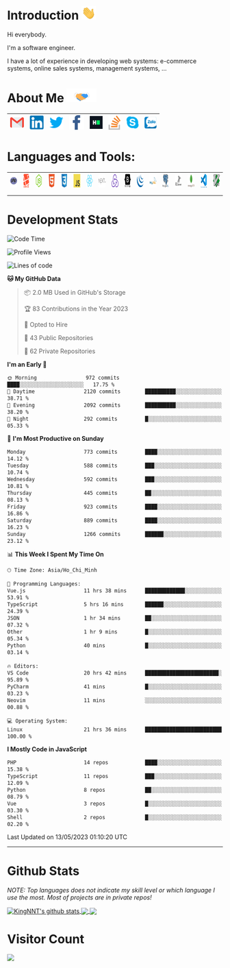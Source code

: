 # Introduction <img src="https://github.com/KingNNT/KingNNT/blob/master/assets/images/gifs/hi.gif" height="32px">

Hi everybody.

I'm a software engineer.

I have a lot of experience in developing web systems: e-commerce systems, online sales systems, management systems, ...

# About Me <img src="https://github.com/KingNNT/KingNNT/blob/master/assets/images/gifs/Handshake.gif" height="32px">

| [<img src="https://github.com/KingNNT/KingNNT/blob/master/assets/images/icons/Gmail.svg" alt="Gmail logo" height="32">](mailto:Dev.KingNNT@gmail.com) | [<img src="https://github.com/KingNNT/KingNNT/blob/master/assets/images/icons/Linkedin.svg" alt="Linkedin Logo" width="32">](https://in.linkedin.com/in/kingnnt) | [<img src="https://github.com/KingNNT/KingNNT/blob/master/assets/images/icons/Twitter.svg" alt="Twitter Logo" width="32">](https://twitter.com/King_NNT) | [<img src="https://github.com/KingNNT/KingNNT/blob/master/assets/images/icons/facebook.svg" alt="Facebook logo" width="34">](https://facebook.com/Kinggg.NNT) | [<img src="https://github.com/KingNNT/KingNNT/blob/master/assets/images/icons/HackerRank.svg" alt="HackerRank Logo" width="30">](https://www.hackerrank.com/Dev_KingNNT) | [<img src="https://github.com/KingNNT/KingNNT/blob/master/assets/images/icons/stackoverflow.svg" alt="Stackoverflow Logo" width="28">](https://stackoverflow.com/users/12560659/king-nnt) | [<img src="https://github.com/KingNNT/KingNNT/blob/master/assets/images/icons/skype.svg" alt="Skype Logo" width="28">](https://join.skype.com/invite/eqRpzcC8cGsf) | [<img src="https://github.com/KingNNT/KingNNT/blob/master/assets/images/icons/zalo.svg" alt="Zalo Logo" width="28">](https://zalo.me/kingnnt) |
| :---------------------------------------------------------------------------------------------------------------------------------------------------: | :--------------------------------------------------------------------------------------------------------------------------------------------------------------: | :------------------------------------------------------------------------------------------------------------------------------------------------------: | :-----------------------------------------------------------------------------------------------------------------------------------------------------------: | :----------------------------------------------------------------------------------------------------------------------------------------------------------------------: | :---------------------------------------------------------------------------------------------------------------------------------------------------------------------------------------: | :----------------------------------------------------------------------------------------------------------------------------------------------------------------: | :-------------------------------------------------------------------------------------------------------------------------------------------: |

# Languages and Tools:

| <img align='left' height="32" width="32" src="https://raw.githubusercontent.com/devicons/devicon/master/icons/php/php-original.svg" /> | <img align='left' height="32" width="32" src="https://raw.githubusercontent.com/devicons/devicon/master/icons/laravel/laravel-plain-wordmark.svg" /> | <img align='left' height="32" width="32" src="https://raw.githubusercontent.com/devicons/devicon/master/icons/nodejs/nodejs-original.svg" /> | <img align='left' height="32" width="32" src="https://raw.githubusercontent.com/devicons/devicon/master/icons/html5/html5-original.svg" /> | <img align='left' height="32" width="32" src="https://raw.githubusercontent.com/devicons/devicon/master/icons/css3/css3-original.svg" /> | <img align='left' height="32" width="32" src="https://raw.githubusercontent.com/devicons/devicon/master/icons/javascript/javascript-original.svg" /> | <img align='left' height="32" width="32" src="https://raw.githubusercontent.com/devicons/devicon/master/icons/react/react-original.svg" /> | <img align='left' height="32" width="32" src="https://raw.githubusercontent.com/devicons/devicon/master/icons/nextjs/nextjs-original-wordmark.svg" /> | <img align='left' height="32" width="32" src="https://raw.githubusercontent.com/devicons/devicon/master/icons/redux/redux-original.svg" /> | <img align='left' height="32" width="32" src="https://raw.githubusercontent.com/devicons/devicon/master/icons/bootstrap/bootstrap-plain-wordmark.svg" /> | <img align='left' height="32" width="32" src="https://raw.githubusercontent.com/devicons/devicon/master/icons/jquery/jquery-original.svg" /> | <img align='left' height="32" width="32" src="https://raw.githubusercontent.com/devicons/devicon/master/icons/mysql/mysql-original-wordmark.svg" /> | <img align='left' height="32" width="32" src="https://raw.githubusercontent.com/devicons/devicon/master/icons/postgresql/postgresql-original-wordmark.svg" /> | <img align='left' height="32" width="32" src="https://raw.githubusercontent.com/devicons/devicon/master/icons/microsoftsqlserver/microsoftsqlserver-plain-wordmark.svg" /> | <img align='left' height="32" width="32" src="https://raw.githubusercontent.com/devicons/devicon/master/icons/mongodb/mongodb-original-wordmark.svg" /> | <img align='left' height="32" width="32" src="https://raw.githubusercontent.com/devicons/devicon/master/icons/vscode/vscode-original-wordmark.svg" /> | <img align='left' height="32" width="32" src="https://raw.githubusercontent.com/devicons/devicon/master/icons/vim/vim-original.svg" /> |
| :------------------------------------------------------------------------------------------------------------------------------------: | :--------------------------------------------------------------------------------------------------------------------------------------------------: | :------------------------------------------------------------------------------------------------------------------------------------------: | :----------------------------------------------------------------------------------------------------------------------------------------: | :--------------------------------------------------------------------------------------------------------------------------------------: | :--------------------------------------------------------------------------------------------------------------------------------------------------: | :----------------------------------------------------------------------------------------------------------------------------------------: | :---------------------------------------------------------------------------------------------------------------------------------------------------: | :----------------------------------------------------------------------------------------------------------------------------------------- | :------------------------------------------------------------------------------------------------------------------------------------------------------: | :------------------------------------------------------------------------------------------------------------------------------------------: | :-------------------------------------------------------------------------------------------------------------------------------------------------: | :-----------------------------------------------------------------------------------------------------------------------------------------------------------: | :------------------------------------------------------------------------------------------------------------------------------------------------------------------------: | :-----------------------------------------------------------------------------------------------------------------------------------------------------: | :---------------------------------------------------------------------------------------------------------------------------------------------------: | :------------------------------------------------------------------------------------------------------------------------------------: |

---

# Development Stats

<!--START_SECTION:waka-->
![Code Time](http://img.shields.io/badge/Code%20Time-4%2C013%20hrs%2011%20mins-blue)

![Profile Views](http://img.shields.io/badge/Profile%20Views-2-blue)

![Lines of code](https://img.shields.io/badge/From%20Hello%20World%20I%27ve%20Written-34.2%20million%20lines%20of%20code-blue)

**🐱 My GitHub Data** 

> 📦 2.0 MB Used in GitHub's Storage 
 > 
> 🏆 83 Contributions in the Year 2023
 > 
> 💼 Opted to Hire
 > 
> 📜 43 Public Repositories 
 > 
> 🔑 62 Private Repositories 
 > 
**I'm an Early 🐤** 

```text
🌞 Morning                972 commits         ████░░░░░░░░░░░░░░░░░░░░░   17.75 % 
🌆 Daytime                2120 commits        ██████████░░░░░░░░░░░░░░░   38.71 % 
🌃 Evening                2092 commits        ██████████░░░░░░░░░░░░░░░   38.20 % 
🌙 Night                  292 commits         █░░░░░░░░░░░░░░░░░░░░░░░░   05.33 % 
```
📅 **I'm Most Productive on Sunday** 

```text
Monday                   773 commits         ████░░░░░░░░░░░░░░░░░░░░░   14.12 % 
Tuesday                  588 commits         ███░░░░░░░░░░░░░░░░░░░░░░   10.74 % 
Wednesday                592 commits         ███░░░░░░░░░░░░░░░░░░░░░░   10.81 % 
Thursday                 445 commits         ██░░░░░░░░░░░░░░░░░░░░░░░   08.13 % 
Friday                   923 commits         ████░░░░░░░░░░░░░░░░░░░░░   16.86 % 
Saturday                 889 commits         ████░░░░░░░░░░░░░░░░░░░░░   16.23 % 
Sunday                   1266 commits        ██████░░░░░░░░░░░░░░░░░░░   23.12 % 
```


📊 **This Week I Spent My Time On** 

```text
🕑︎ Time Zone: Asia/Ho_Chi_Minh

💬 Programming Languages: 
Vue.js                   11 hrs 38 mins      █████████████░░░░░░░░░░░░   53.91 % 
TypeScript               5 hrs 16 mins       ██████░░░░░░░░░░░░░░░░░░░   24.39 % 
JSON                     1 hr 34 mins        ██░░░░░░░░░░░░░░░░░░░░░░░   07.32 % 
Other                    1 hr 9 mins         █░░░░░░░░░░░░░░░░░░░░░░░░   05.34 % 
Python                   40 mins             █░░░░░░░░░░░░░░░░░░░░░░░░   03.14 % 

🔥 Editors: 
VS Code                  20 hrs 42 mins      ████████████████████████░   95.89 % 
PyCharm                  41 mins             █░░░░░░░░░░░░░░░░░░░░░░░░   03.23 % 
Neovim                   11 mins             ░░░░░░░░░░░░░░░░░░░░░░░░░   00.88 % 

💻 Operating System: 
Linux                    21 hrs 36 mins      █████████████████████████   100.00 % 
```

**I Mostly Code in JavaScript** 

```text
PHP                      14 repos            ████░░░░░░░░░░░░░░░░░░░░░   15.38 % 
TypeScript               11 repos            ███░░░░░░░░░░░░░░░░░░░░░░   12.09 % 
Python                   8 repos             ██░░░░░░░░░░░░░░░░░░░░░░░   08.79 % 
Vue                      3 repos             █░░░░░░░░░░░░░░░░░░░░░░░░   03.30 % 
Shell                    2 repos             █░░░░░░░░░░░░░░░░░░░░░░░░   02.20 % 
```




 Last Updated on 13/05/2023 01:10:20 UTC
<!--END_SECTION:waka-->

---

# Github Stats

_NOTE: Top languages does not indicate my skill level or which language I use the most. Most of projects are in private repos!_

<a href="https://github.com/KingNNT">
  <img align="center" src="https://github-readme-stats.vercel.app/api?username=KingNNT&show_icons=true&theme=gruvbox&count_private=true" alt="KingNNT's github stats" />
</a>

<a href="https://github.com/KingNNT">
  <img align="center" src="https://github-readme-stats.vercel.app/api/top-langs/?username=KingNNT&layout=compact&theme=gruvbox&count_private=true&how_icons=true" />
</a>

<a href="https://github.com/KingNNT">
  <img align="center" src="https://github-readme-stats.vercel.app/api/pin/?username=KingNNT&repo=MS-Tools&theme=gruvbox" />
</a>

# Visitor Count

<img src="https://profile-counter.glitch.me/KingNNT/count.svg" />
